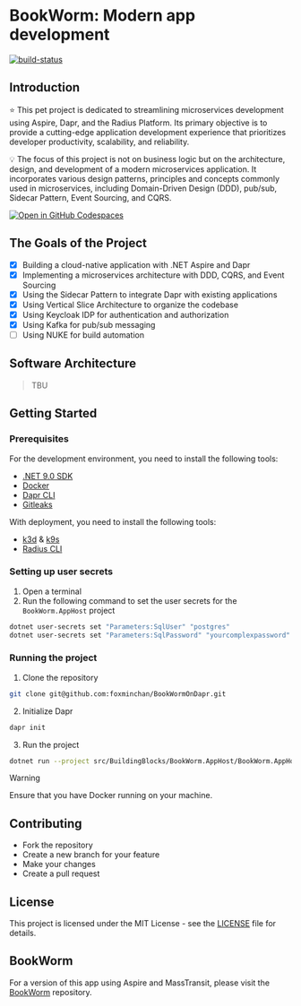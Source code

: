 # BookWorm: Modern app development

<a href="https://github.com/foxminchan/BookWormOnDapr/blob/main/LICENSE">
	<img alt="build-status" src="https://img.shields.io/github/license/foxminchan/BookWormOnDapr?color=%234275f5&style=flat-square" />
</a>

## Introduction

⭐ This pet project is dedicated to streamlining microservices development using Aspire, Dapr, and the Radius Platform. Its primary objective is to provide a cutting-edge application development experience that prioritizes developer productivity, scalability, and reliability.

💡 The focus of this project is not on business logic but on the architecture, design, and development of a modern microservices application. It incorporates various design patterns, principles and concepts commonly used in microservices, including Domain-Driven Design (DDD), pub/sub, Sidecar Pattern, Event Sourcing, and CQRS.

<div>
  <a href="https://codespaces.new/foxminchan/BookWormOnDapr?quickstart=1">
    <img alt="Open in GitHub Codespaces" src="https://github.com/codespaces/badge.svg">
  </a>
</div>

## The Goals of the Project

- [x] Building a cloud-native application with .NET Aspire and Dapr
- [x] Implementing a microservices architecture with DDD, CQRS, and Event Sourcing
- [x] Using the Sidecar Pattern to integrate Dapr with existing applications
- [x] Using Vertical Slice Architecture to organize the codebase
- [x] Using Keycloak IDP for authentication and authorization
- [x] Using Kafka for pub/sub messaging
- [ ] Using NUKE for build automation

## Software Architecture

> TBU

## Getting Started

### Prerequisites

For the development environment, you need to install the following tools:

- [.NET 9.0 SDK](https://dotnet.microsoft.com/download/dotnet/9.0)
- [Docker](https://www.docker.com/products/docker-desktop)
- [Dapr CLI](https://docs.dapr.io/getting-started/install-dapr-cli/)
- [Gitleaks](https://gitleaks.io/)

With deployment, you need to install the following tools:

- [k3d](https://k3d.io/) & [k9s](https://k9scli.io/)
- [Radius CLI](https://docs.radapp.io/installation/)

### Setting up user secrets

1. Open a terminal
2. Run the following command to set the user secrets for the `BookWorm.AppHost` project

```bash
dotnet user-secrets set "Parameters:SqlUser" "postgres"
dotnet user-secrets set "Parameters:SqlPassword" "yourcomplexpassword"
```

### Running the project

1. Clone the repository

```bash
git clone git@github.com:foxminchan/BookWormOnDapr.git
```

2. Initialize Dapr

```bash
dapr init
```

3. Run the project

```bash
dotnet run --project src/BuildingBlocks/BookWorm.AppHost/BookWorm.AppHost.csproj
```

> [!WARNING]
> Ensure that you have Docker running on your machine.

## Contributing

- Fork the repository
- Create a new branch for your feature
- Make your changes
- Create a pull request

## License

This project is licensed under the MIT License - see the [LICENSE](LICENSE) file for details.

## BookWorm

For a version of this app using Aspire and MassTransit, please visit the [BookWorm](https://github.com/foxminchan/BookWorm) repository.
